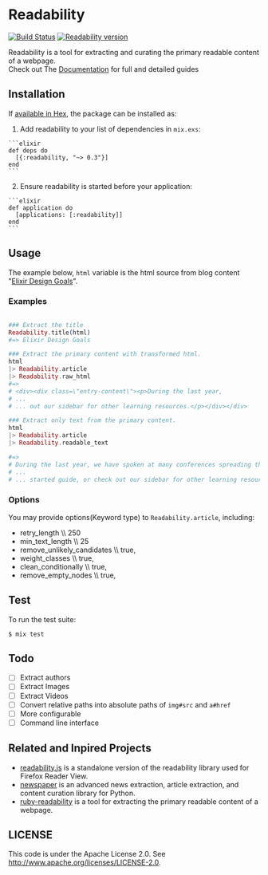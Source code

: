 # Readability

[![Build Status](https://travis-ci.org/keepcosmos/readability.svg?branch=master)](https://travis-ci.org/keepcosmos/readability)
[![Readability version](https://img.shields.io/hexpm/v/readability.svg)](https://hex.pm/packages/readability)

Readability is a tool for extracting and curating the primary readable content of a webpage.  
Check out The [Documentation](https://hexdocs.pm/readability/Readability.html) for full and detailed guides

## Installation

If [available in Hex](https://hex.pm/docs/publish), the package can be installed as:

  1. Add readability to your list of dependencies in `mix.exs`:

    ```elixir
    def deps do
      [{:readability, "~> 0.3"}]
    end
    ```

  2. Ensure readability is started before your application:

    ```elixir
    def application do
      [applications: [:readability]]
    end
    ```

## Usage

The example below, `html` variable is the html source from blog content "[Elixir Design Goals](http://elixir-lang.org/blog/2013/08/08/elixir-design-goals/)".

### Examples
```elixir

### Extract the title
Readability.title(html)
#=> Elixir Design Goals

### Extract the primary content with transformed html.
html
|> Readability.article
|> Readability.raw_html
#=>
# <div><div class=\"entry-content\"><p>During the last year,
# ...
# ... out our sidebar for other learning resources.</p></div></div>

### Extract only text from the primary content.
html
|> Readability.article
|> Readability.readable_text

#=>
# During the last year, we have spoken at many conferences spreading the word about Elixir. We usually s.....
# ...
# ... started guide, or check out our sidebar for other learning resources.
```

### Options

You may provide options(Keyword type) to `Readability.article`, including:

* retry_length \\\\ 250
* min_text_length \\\\ 25
* remove_unlikely_candidates \\\\ true,
* weight_classes \\\\ true,
* clean_conditionally \\\\ true,
* remove_empty_nodes \\\\ true,

## Test

To run the test suite:

    $ mix test

## Todo
* [ ] Extract authors
* [ ] Extract Images
* [ ] Extract Videos
* [ ] Convert relative paths into absolute paths of `img#src` and `a#href`
* [ ] More configurable
* [ ] Command line interface

## Related and Inpired Projects

* [readability.js](https://github.com/mozilla/readability) is a standalone version of the readability library used for Firefox Reader View.
* [newspaper](https://github.com/codelucas/newspaper) is an advanced news extraction, article extraction, and content curation library for Python.
* [ruby-readability](https://github.com/cantino/ruby-readability) is a tool for extracting the primary readable content of a webpage.

## LICENSE

This code is under the Apache License 2.0. See <http://www.apache.org/licenses/LICENSE-2.0>.
